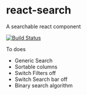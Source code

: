 # react-search
A searchable react component

[![Build Status](https://semaphoreci.com/api/v1/projects/6d885764-f64f-4b6f-b052-225d202dda22/497691/badge.svg)](https://semaphoreci.com/djforth/react-search)


To does

* Generic Search
* Sortable columns
* Switch Filters off
* Switch Search bar off
* Binary search algorithm
